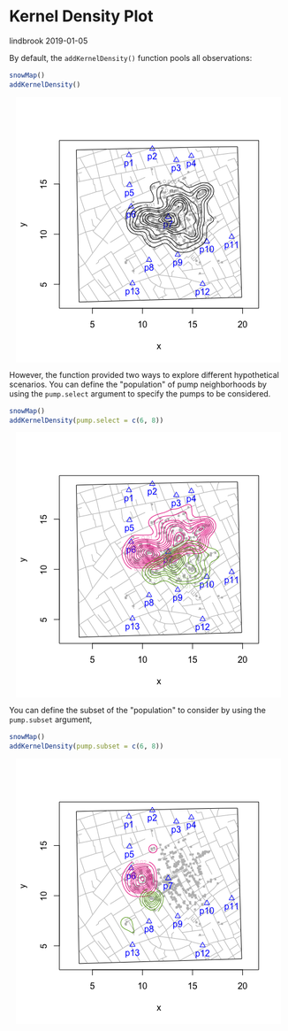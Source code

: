 Kernel Density Plot
================
lindbrook
2019-01-05

By default, the `addKernelDensity()` function pools all observations:

``` r
snowMap()
addKernelDensity()
```

<img src="kernel.density_files/figure-markdown_github/unnamed-chunk-2-1.png" style="display: block; margin: auto;" />

However, the function provided two ways to explore different hypothetical scenarios. You can define the "population" of pump neighborhoods by using the `pump.select` argument to specify the pumps to be considered.

``` r
snowMap()
addKernelDensity(pump.select = c(6, 8))
```

<img src="kernel.density_files/figure-markdown_github/unnamed-chunk-3-1.png" style="display: block; margin: auto;" />

You can define the subset of the "population" to consider by using the `pump.subset` argument,

``` r
snowMap()
addKernelDensity(pump.subset = c(6, 8))
```

<img src="kernel.density_files/figure-markdown_github/unnamed-chunk-4-1.png" style="display: block; margin: auto;" />

